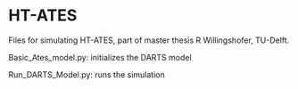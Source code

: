 # HT-ATES
Files for simulating HT-ATES, part of master thesis R Willingshofer, TU-Delft.


Basic_Ates_model.py: initializes the DARTS model

Run_DARTS_Model.py: runs the simulation
